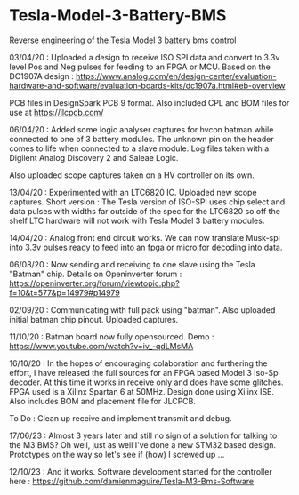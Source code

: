 # Tesla-Model-3-Battery-BMS
Reverse engineering of the Tesla Model 3 battery bms control


03/04/20 : Uploaded a design to receive ISO SPI data and convert to 3.3v level Pos and Neg pulses for feeding to an FPGA or MCU. Based on the DC1907A design : https://www.analog.com/en/design-center/evaluation-hardware-and-software/evaluation-boards-kits/dc1907a.html#eb-overview

PCB files in DesignSpark PCB 9 format. Also included CPL and BOM files for use at https://jlcpcb.com/

06/04/20 : Added some logic analyser captures for hvcon batman while connected to one of 3 battery modules.
 The unknown pin on the header comes to life when connected to a slave module. Log files taken with a Digilent Analog Discovery 2 and Saleae Logic.

Also uploaded scope captures taken on a HV controller on its own.

13/04/20 : Experimented with an LTC6820 IC. Uploaded new scope captures. Short version : The Tesla version of ISO-SPI uses chip select and data pulses with widths far outside of the spec for the LTC6820 so off the shelf LTC hardware will not work with Tesla Model 3 battery modules.

14/04/20 : Analog front end circuit works. We can now translate Musk-spi into 3.3v pulses ready to feed into an fpga or micro for decoding into data.

06/08/20 : Now sending and receiving to one slave using the Tesla "Batman" chip. Details on Openinverter forum :<br>
https://openinverter.org/forum/viewtopic.php?f=10&t=577&p=14979#p14979


02/09/20 : Communicating with full pack using "batman". Also uploaded initial batman chip pinout.
Uploaded captures.

11/10/20 : Batman board now fully opensourced. 
Demo : https://www.youtube.com/watch?v=iv_-qdLMsMA


16/10/20 : In the hopes of encouraging colaboration and furthering the effort, I have released the full sources for an FPGA based Model 3 Iso-Spi decoder. At this time it works in receive only and does have some glitches. FPGA used is a Xilinx Spartan 6 at 50MHz. Design done using Xilinx ISE. Also includes BOM and placement file for JLCPCB.

To Do : Clean up receive and implement transmit and debug.

17/06/23 : Almost 3 years later and still no sign of a solution for talking to the M3 BMS? Oh well, just as well I've done a new STM32 based design. Prototypes on the way so let's see if (how) I screwed up ...

12/10/23 : And it works. Software development started for the controller here : https://github.com/damienmaguire/Tesla-M3-Bms-Software
